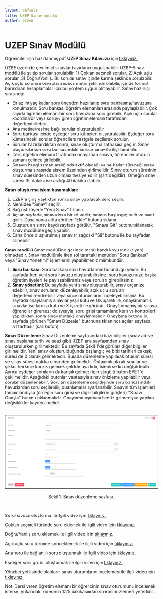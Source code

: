 ```yaml
---
layout: default
title: UZEP Sınav modülü
author: ozmen
---
```

# UZEP Sınav Modülü

Öğrenciler için hazırlanmış pdf **UZEP Sınav Kılavuzu** için [tıklayınız.](assets/files/pdf/UZEPSinavOgrenci.pdf)<br>

UZEP üzerinde çevrimiçi sınavlar hazırlanıp uygulanabilir. UZEP-Sınav modülü ile şu tip sorular sorulabilir: 1) Çoktan seçmeli sorular, 2) Açık uçlu sorular, 3) Doğru/Yanlış. Bu sorular sınav içinde karma şeklinde sorulabilir. Açık uçlu sorulara cevaplar sadece metin şeklinde olabilir, içinde formül barındıran hesaplamalar için bu yöntem uygun olmayabilir. Sınav hazırlığı sırasında:
- En az ihtiyaç kadar soru önceden hazırlanıp soru bankasına/havuzuna konulmalıdır. Soru bankası öğretim elemanları arasında paylaşılabilir. Çok sayıda öğretim elemanı bir soru havuzuna soru girebilir. Açık uçlu sorular koordinatör veya soruyu giren öğretim elemanı tarafından değerlendirilebilir.
- Ana metine/resime bağlı sorular oluşturulabilir.
- Soru bankası içinde eşdeğer soru kümeleri oluşturulabilir. Eşdeğer soru kümesindeki sorular öğrencilere rastgele seçilerek sorulur.
- Sorular hazırlandıktan sonra, sınav oluşturma safhasına geçilir. Sınav oluşturulurken soru bankasındaki sorular sınav ile ilişkilendirilir.
- Ders öğretim elemanı tarafından onaylanan sınava, öğrenciler oturum zamanı gelince girilebilir.
- Sınavın hangi zaman aralığında aktif olacağı ve ne kadar süreceği sınav oluşturma sırasında sistem üzerinden girilmelidir. Sınav oturum süresinin sınav süresinden uzun olması tavsiye edilir (şart değildir). Örneğin sınav süresi 30 dakika ise aralığı 40 dakika olabilir.

**Sınav oluşturma işlem basamakları:**

1. UZEP'e giriş yaptıktan sonra sınav yapılacak ders seçilir.
2. Menüden "Sınav" seçilir.
3. Sağ üst köşede "Yeni Sınav" tıklanır.
4. Açılan sayfada, sınava kısa bir ad verilir, sınavın başlangıç tarih ve saati girilir. Daha sonra altta görülen "Ekle" butonu tıklanır.
5. Oluşturulan sınav kaydı sayfada görülür, "Sınava Git" butonu tıklanarak sınav modülüne geçiş yapılır.
6. Daha önce oluşturulmuş sınavlar sağdaki "Sil" butonu ile bu sayfadan silinebilir.

**Sınav modülü**
Sınav modülüne geçince menü bandı koyu renk (siyah) olmaktadır. Sınav modülünde iken sol taraftaki menüden "Soru Bankası" veya "Sınav Yönetimi" işlemlerini yapabilmeniz mümkündür. 
1. **Soru bankası:**  Soru bankası soru havuzlarının bulunduğu yerdir. Bu sayfada iken yeni soru havuzu oluşturabilirsiniz, soru havuzunuzu başka öğretim üyeleri ile paylaşabilirsiniz veya soruları girebilirsiniz. 
2. **Sınav yönetimi:** Bu sayfada yeni sınav oluşturabilir, sınav organize edebilir, sınav sorularını düzenleyebilir, açık uçlu soruları değerlendirendirebilir veya sınav oturumlarını inceleyebilirsiniz. Bu sayfada onaylanmış sınavlar yeşil kutu ve OK işareti ile, onaylanmamış sınavlar ise kırmızı kutu ve X işareti ile görünür. Onaylanmamış bir sınava öğrenciler giremez; dolayısıyla, soru girişi tamamlandıktan ve kontrolleri yapıldıktan sonra sınav mutlaka onaylanmalıdır. Onaylama butonu bu sayfada görünen "Sınavı Düzenle" butonuna tıklanınca açılan sayfada, alt tarftadır (sarı buton).

**Sınav Düzenleme**
Sınav Düzenleme sayfasındaki bazı bilgiler (sınav adı ve sınav başlama tarihi ve saati gibi) UZEP ana sayfasından sınav oluşturulurken girilmektedir. Bu sayfada Şekil 1'de görülen diğer bilgiler girilmelidir. Yeni sınav oluşturulduğunda başlangıç ve bitiş tarihleri çakışık, süresi de 0 olarak gelmektedir. Burada düzenleme yapılarak oturum süresi ve sınav süresi dakika cinsinden girilmelidir. Öntanımlı olarak sorular ve şıkları herkese karışık gelecek şekilde ayarlıdır, istenirse bu değiştirlebilir. Ayrıca eşdeğer soruların da karışık gelmesi için sürgülü buton EVET'e çekilmelidir. Aşağıdaki butonlar vasıtasıyla sınav önizleme yapılabilir veya sorular düzenlenebilir. Soruları düzenleme seçildiğinde soru bankasındaki havuzlardan soru seçilebilir, puanlamalar ayarlanabilir. Sınavın tüm işlemleri tamamlandıysa (örneğin soru girişi ve diğer bilgilerin girişleri) "Sınavı Onayla" butonu tıklanmalıdır. Onaylama aşaması henüz gelmediyse yapılan değişiklikler kaydedilmelidir.

<br><img style="border:1px solid black" src="assets/images/sinavDuzenleme.png"/> 
<p style="text-align: center;">Şekil 1. Sınav düzenleme sayfası. </p> <br>


Soru havuzu oluşturma ile ilgili video için [tıklayınız.](https://youtu.be/yil-z9KnY4E)

Çoktan seçmeli türünde soru eklemek ile ilgili video için [tıklayınız.](https://youtu.be/419ploeeiEg)

Doğru/Yanlış soru eklemek ile ilgili video için [tıklayınız.](https://youtu.be/KhmTQlD7Or4)

Açık uçlu soru türünde soru eklemek ile ilgili video için [tıklayınız.](https://youtu.be/HIAE81vrRzw)

Ana soru ile bağlantılı soru oluşturmak ile ilgili video için [tıklayınız.](https://youtu.be/iQHbqw--tR8)

Eşdeğer soru grubu oluşturmak ile ilgili video için [tıklayınız.](https://youtu.be/P83KU7H_6D4)

Yönetici yetkisinde olanların sınav oturumlarını incelemesi ile ilgili video için [tıklayınız.](https://www.youtube.com/watch?v=ekwOSwOxrwk&list=PLrX4FlRljtXNG8PJSkIdddhN466QjaXRW)

Not: Dersi veren öğretim elemanı bir öğrencinin sınav oturumunu incelemek isterse, yukarıdaki videonun 1:25 dakikasından sonrasını izlemesi yeterlidir.
<!--
Sınav oluşturma ile ilgili yardım videosu için [tıklayınız.](https://www.youtube.com/watch?v=niBI-gOsrZQ&list=PLrX4FlRljtXPSl5vKxTHrkxvteyBC003s&index=5)
-->
